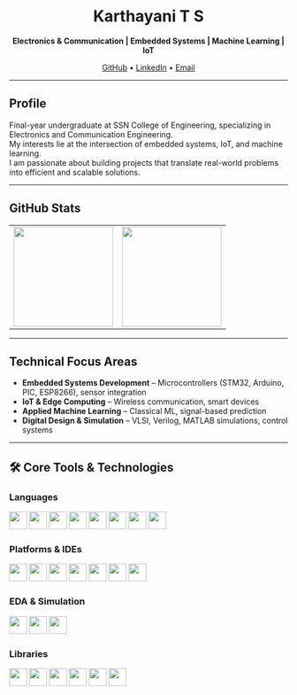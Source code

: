 <h1 align="center">Karthayani T S</h1>
<p align="center"><strong>Electronics & Communication | Embedded Systems | Machine Learning | IoT</strong></p>

<p align="center">
  <a href="https://github.com/Karth30">GitHub</a> •
  <a href="https://linkedin.com/in/karthayani-t-s-4793b0262">LinkedIn</a> •
  <a href="mailto:karthayanisampath@gmail.com">Email</a>
</p>

---

## Profile

Final-year undergraduate at SSN College of Engineering, specializing in Electronics and Communication Engineering.  
My interests lie at the intersection of embedded systems, IoT, and machine learning.  
I am passionate about building projects that translate real-world problems into efficient and scalable solutions.

---

## GitHub Stats

<table>
  <tr>
    <td>
      <img src="https://github-readme-stats.vercel.app/api?username=Karth30&show_icons=true&theme=default" height="180"/>
    </td>
    <td>
      <img src="https://github-readme-streak-stats.herokuapp.com?user=Karth30&theme=default" height="180"/>
    </td>
  </tr>
</table>

---

## Technical Focus Areas

- **Embedded Systems Development** – Microcontrollers (STM32, Arduino, PIC, ESP8266), sensor integration  
- **IoT & Edge Computing** – Wireless communication, smart devices  
- **Applied Machine Learning** – Classical ML, signal-based prediction  
- **Digital Design & Simulation** – VLSI, Verilog, MATLAB simulations, control systems

---

## 🛠️ Core Tools & Technologies

### Languages
<p align="left">
  <img src="https://cdn.jsdelivr.net/gh/devicons/devicon/icons/c/c-original.svg" height="32" />
  <img src="https://cdn.jsdelivr.net/gh/devicons/devicon/icons/cplusplus/cplusplus-original.svg" height="32" />
  <img src="https://cdn.jsdelivr.net/gh/devicons/devicon/icons/python/python-original.svg" height="32" />
  <img src="https://cdn.jsdelivr.net/gh/devicons/devicon/icons/java/java-original.svg" height="32" />
  <img src="https://cdn.jsdelivr.net/gh/devicons/devicon/icons/matlab/matlab-original.svg" height="32" />
  <img src="https://cdn.jsdelivr.net/gh/devicons/devicon/icons/verilog/verilog-original.svg" height="32" />
  <img src="https://cdn.jsdelivr.net/gh/devicons/devicon/icons/html5/html5-original.svg" height="32" />
  <img src="https://cdn.jsdelivr.net/gh/devicons/devicon/icons/css3/css3-original.svg" height="32" />
</p>

### Platforms & IDEs
<p align="left">
  <img src="https://cdn.jsdelivr.net/gh/devicons/devicon/icons/git/git-original.svg" height="32" />
  <img src="https://cdn.jsdelivr.net/gh/devicons/devicon/icons/linux/linux-original.svg" height="32" />
  <img src="https://cdn.jsdelivr.net/gh/devicons/devicon/icons/arduino/arduino-original.svg" height="32" />
  <img src="https://cdn.jsdelivr.net/gh/devicons/devicon/icons/vscode/vscode-original.svg" height="32" />
  <img src="https://upload.wikimedia.org/wikipedia/commons/0/05/STM32_CubeIDE_Logo.svg" height="32" />
  <img src="https://upload.wikimedia.org/wikipedia/en/e/e6/MPLAB_X_IDE_Logo.png" height="32" />
  <img src="https://upload.wikimedia.org/wikipedia/commons/7/77/Jupyter_logo.svg" height="32" />
</p>

### EDA & Simulation
<p align="left">
  <img src="https://upload.wikimedia.org/wikipedia/commons/0/01/Cadence_logo.svg" height="32" />
  <img src="https://upload.wikimedia.org/wikipedia/commons/f/fd/Xilinx_logo.svg" height="32" />
  <img src="https://upload.wikimedia.org/wikipedia/commons/2/21/ModelSim_Logo.png" height="32" />
</p>

### Libraries
<p align="left">
  <img src="https://cdn.jsdelivr.net/gh/devicons/devicon/icons/numpy/numpy-original.svg" height="32" />
  <img src="https://cdn.jsdelivr.net/gh/devicons/devicon/icons/pandas/pandas-original.svg" height="32" />
  <img src="https://cdn.jsdelivr.net/gh/devicons/devicon/icons/scikit-learn/scikit-learn-original.svg" height="32" />
  <img src="https://cdn.jsdelivr.net/gh/devicons/devicon/icons/matplotlib/matplotlib-original.svg" height="32" />
  <img src="https://cdn.jsdelivr.net/gh/devicons/devicon/icons/seaborn/seaborn-original.svg" height="32" />
  <img src="https://cdn.jsdelivr.net/gh/devicons/devicon/icons/scipy/scipy-original.svg" height="32" />
</p>
